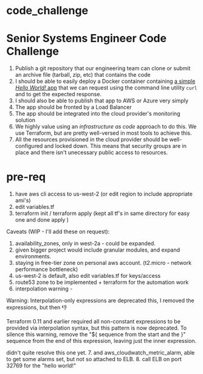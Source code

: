 # code_challenge
# Senior Systems Engineer Code Challenge

 1. Publish a git repository that our engineering team can clone or submit an archive file (tarball, zip, etc) that contains the code
 2. I should be able to easily deploy a Docker container containing [a simple _Hello World!_ app](https://hub.docker.com/r/training/webapp/) that we can request using the command line utility `curl` and to get the expected response.
 3. I should also be able to publish that app to AWS or Azure very simply
 4. The app should be fronted by a Load Balancer
 5. The app should be integrated into the cloud provider's monitoring solution
 6. We highly value using an _infrastructure as code_ approach to do this.  We use Terraform, but are pretty well-versed in most tools to achieve this.
 7. All the resources provisioned in the cloud provider should be well-configured and locked down.  This means that security groups are in place and there isn't unecessary public access to resources.

# pre-req
1. have aws cli access to us-west-2 (or edit region to include appropriate ami's)
2. edit variables.tf
3. terraform init / terraform apply (kept all tf's in same directory for easy one and done apply )

Caveats (WIP - I'll add these on request):

1. availability_zones, only in west-2a - could be expanded.
2. given bigger project would include granular modules, and expand environments.
3. staying in free-tier zone on personal aws account. (t2.micro - network performance bottleneck)
4. us-west-2 is default, also edit variables.tf for keys/access
5. route53 zone to be implemented + terraform for the automation work
6. interpolation warning -

Warning: Interpolation-only expressions are deprecated
this, I removed the expressions, but then :thumbsdown:

Terraform 0.11 and earlier required all non-constant expressions to be
provided via interpolation syntax, but this pattern is now deprecated. To
silence this warning, remove the "${ sequence from the start and the }"
sequence from the end of this expression, leaving just the inner expression.

didn't quite resolve this one yet.
7. and aws_cloudwatch_metric_alarm, able to get some alarms set, but not so attached to ELB.
8. call ELB on port 32769 for the "hello world!"
